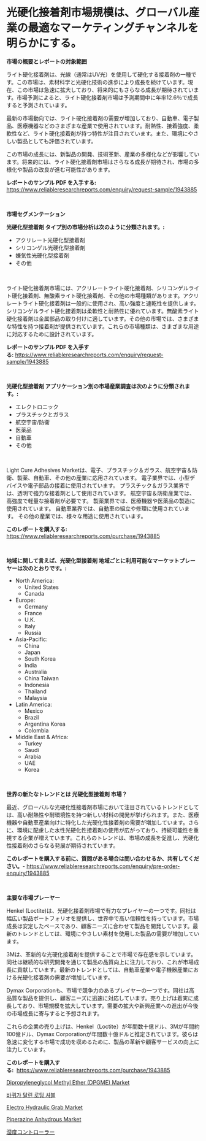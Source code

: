 <p><h1>光硬化接着剤市場規模は、グローバル産業の最適なマーケティングチャンネルを明らかにする。</h1></p><p><strong>市場の概要とレポートの対象範囲</strong></p>
<p><p>ライト硬化接着剤は、光線（通常はUV光）を使用して硬化する接着剤の一種です。この市場は、素材科学と光硬化技術の進歩により成長を続けています。現在、この市場は急速に拡大しており、将来的にもさらなる成長が期待されています。市場予測によると、ライト硬化接着剤市場は予測期間中に年率12.6％で成長すると予測されています。</p><p>最新の市場動向では、ライト硬化接着剤の需要が増加しており、自動車、電子製品、医療機器などのさまざまな産業で使用されています。耐熱性、接着強度、柔軟性など、ライト硬化接着剤が持つ特性が注目されています。また、環境にやさしい製品としても評価されています。</p><p>この市場の成長には、新製品の開発、技術革新、産業の多様化などが影響しています。将来的には、ライト硬化接着剤市場はさらなる成長が期待され、市場の多様化や製品の改良が進む可能性があります。</p></p>
<p><strong>レポートのサンプル PDF を入手する:</strong> <a href="https://www.reliableresearchreports.com/enquiry/request-sample/1943885">https://www.reliableresearchreports.com/enquiry/request-sample/1943885</a></p>
<p>&nbsp;</p>
<p><strong>市場セグメンテーション</strong></p>
<p><strong>光硬化型接着剤 タイプ別の市場分析は次のように分類されます。:</strong></p>
<p><ul><li>アクリレート光硬化型接着剤</li><li>シリコンゲル光硬化型接着剤</li><li>嫌気性光硬化型接着剤</li><li>その他</li></ul></p>
<p>&nbsp;</p>
<p><p>ライト硬化接着剤市場には、アクリレートライト硬化接着剤、シリコンゲルライト硬化接着剤、無酸素ライト硬化接着剤、その他の市場種類があります。アクリレートライト硬化接着剤は一般的に使用され、高い強度と速乾性を提供します。シリコンゲルライト硬化接着剤は柔軟性と耐熱性に優れています。無酸素ライト硬化接着剤は金属部品の取り付けに適しています。その他の市場では、さまざまな特性を持つ接着剤が提供されています。これらの市場種類は、さまざまな用途に対応するために設計されています。</p></p>
<p><strong>レポートのサンプル PDF を入手する:</strong>&nbsp;<a href="https://www.reliableresearchreports.com/enquiry/request-sample/1943885">https://www.reliableresearchreports.com/enquiry/request-sample/1943885</a></p>
<p>&nbsp;</p>
<p><strong> 光硬化型接着剤 アプリケーション別の市場産業調査は次のように分類されます。:</strong></p>
<p><ul><li>エレクトロニック</li><li>プラスチックとガラス</li><li>航空宇宙/防衛</li><li>医薬品</li><li>自動車</li><li>その他</li></ul></p>
<p>&nbsp;</p>
<p><p>Light Cure Adhesives Marketは、電子、プラスチック＆ガラス、航空宇宙＆防衛、製薬、自動車、その他の産業に応用されています。 電子業界では、小型デバイスや電子部品の接着に使用されています。 プラスチック＆ガラス業界では、透明で強力な接着剤として使用されています。 航空宇宙＆防衛産業では、高強度で軽量な接着剤が必要です。 製薬業界では、医療機器や医薬品の製造に使用されています。 自動車業界では、自動車の組立や修理に使用されています。 その他の産業では、様々な用途に使用されています。</p></p>
<p><strong>このレポートを購入する:</strong>&nbsp; <a href="https://www.reliableresearchreports.com/purchase/1943885">https://www.reliableresearchreports.com/purchase/1943885</a></p>
<p>&nbsp;</p>
<p><strong>地域に関して言えば、光硬化型接着剤 地域ごとに利用可能なマーケットプレーヤーは次のとおりです。:</strong></p>
<p><ul>
    <li>
        North America:
        <ul>
            <li>United States</li>
            <li>Canada</li>
        </ul>
    </li>
    <li>
        Europe:
        <ul>
            <li>Germany</li>
            <li>France</li>
            <li>U.K.</li>
            <li>Italy</li>
            <li>Russia</li>
        </ul>
    </li>
    <li>
        Asia-Pacific:
        <ul>
            <li>China</li>
            <li>Japan</li>
            <li>South Korea</li>
            <li>India</li>
            <li>Australia</li>
            <li>China Taiwan</li>
            <li>Indonesia</li>
            <li>Thailand</li>
            <li>Malaysia</li>
        </ul>
    </li>
    <li>
        Latin America:
        <ul>
            <li>Mexico</li>
            <li>Brazil</li>
            <li>Argentina Korea</li>
            <li>Colombia</li>
        </ul>
    </li>
    <li>
        Middle East & Africa:
        <ul>
            <li>Turkey</li>
            <li>Saudi</li>
            <li>Arabia</li>
            <li>UAE</li>
            <li>Korea</li>
        </ul>
    </li>
    </ul></p>
<p>&nbsp;</p>
<p><strong>世界の新たなトレンドとは 光硬化型接着剤 市場？</strong></p>
<p><p>最近、グローバルな光硬化性接着剤市場において注目されているトレンドとしては、高い耐熱性や耐環境性を持つ新しい材料の開発が挙げられます。また、医療機器や自動車産業向けに特化した光硬化性接着剤の需要が増加しています。さらに、環境に配慮した水性光硬化性接着剤の使用が広がっており、持続可能性を重視する企業が増えています。これらのトレンドは、市場の成長を促進し、光硬化性接着剤のさらなる発展が期待されています。</p></p>
<p><strong>このレポートを購入する前に、質問がある場合は問い合わせるか、共有してください。</strong>- <a href="https://www.reliableresearchreports.com/enquiry/pre-order-enquiry/1943885">https://www.reliableresearchreports.com/enquiry/pre-order-enquiry/1943885</a></p>
<p>&nbsp;</p>
<p><strong>主要な市場プレーヤー</strong></p>
<p><p>Henkel (Loctite)は、光硬化接着剤市場で有力なプレイヤーの一つです。同社は幅広い製品ポートフォリオを提供し、世界中で高い信頼性を持っています。市場成長は安定したペースであり、顧客ニーズに合わせて製品を開発しています。最新のトレンドとしては、環境にやさしい素材を使用した製品の需要が増加しています。</p><p>3Mは、革新的な光硬化接着剤を提供することで市場で存在感を示しています。同社は継続的な研究開発を通じて製品の品質向上に注力しており、これが市場成長に貢献しています。最新のトレンドとしては、自動車産業や電子機器産業における光硬化接着剤の需要が増加しています。</p><p>Dymax Corporationも、市場で競争力のあるプレイヤーの一つです。同社は高品質な製品を提供し、顧客ニーズに迅速に対応しています。売り上げは着実に成長しており、市場規模を拡大しています。需要の拡大や新興産業への進出が今後の市場成長に寄与すると予想されます。</p><p>これらの企業の売り上げは、Henkel（Loctite）が年間数十億ドル、3Mが年間約100億ドル、Dymax Corporationが年間数十億ドルと推定されています。彼らは急速に変化する市場で成功を収めるために、製品の革新や顧客サービスの向上に注力しています。</p></p>
<p><strong>このレポートを購入する:</strong>&nbsp;&nbsp;<a href="https://www.reliableresearchreports.com/purchase/1943885">https://www.reliableresearchreports.com/purchase/1943885</a></p>
<p><p><a href="https://view.publitas.com/reportprime-1/dipropyleneglycol-methyl-ether-dpgme-market-size-reflecting-a-forecast-till-2030-market-by-type-by-application-and-by-geography/">Dipropyleneglycol Methyl Ether (DPGME) Market</a></p><p><a href="https://github.com/vs10l4sfg5c/Market-Research-Report-List-1/blob/main/6620958190877.md">바퀴가 달린 로딩 셔블</a></p><p><a href="https://boundless-drawbridge-702.notion.site/Electro-Hydraulic-Grab-Market-Size-and-Growth-Market-Segmentation-Regional-and-Country-Breakdowns--cb05b574d371489b9c472487a811c87e">Electro Hydraulic Grab Market</a></p><p><a href="https://github.com/Krish2023na/Market-Research-Report-List-3/blob/main/piperazine-anhydrous-market.md">Piperazine Anhydrous Market</a></p><p><a href="https://github.com/zekaoe592392/Market-Research-Report-List-1/blob/main/5615326191031.md">湿度コントローラー</a></p></p>